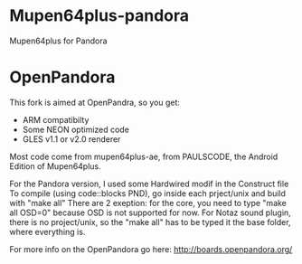 Mupen64plus-pandora
===================

Mupen64plus for Pandora

OpenPandora
===========

This fork is aimed at OpenPandra, so you get:
 * ARM compatibilty
 * Some NEON optimized code
 * GLES v1.1 or v2.0 renderer
 
Most code come from mupen64plus-ae, from PAULSCODE, the Android Edition of Mupen64plus.
 
For the Pandora version, I used some Hardwired modif in the Construct file
To compile (using code::blocks PND), go inside each prject/unix and build with "make all"
There are 2 exeption:
for the core, you need to type "make all OSD=0" because OSD is not supported for now.
For Notaz sound plugin, there is no project/unix, so the "make all" has to be typed it the base folder, where everything is.

For more info on the OpenPandora go here: http://boards.openpandora.org/

